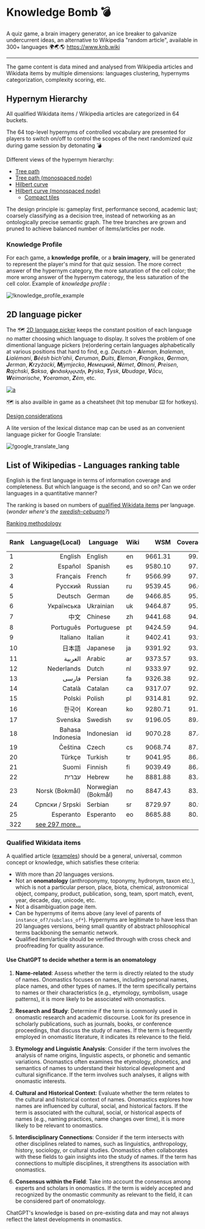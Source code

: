 
# Knowledge Bomb :bomb:

A quiz game, a brain imagery generator, an ice breaker to galvanize undercurrent ideas, an alternative to Wikipedia "random article", available in 300+ languages 🌍🌏🌎 https://www.knb.wiki

----

The game content is data mined and analysed from Wikipedia articles and Wikidata items by multiple dimensions: languages clustering, hypernyms categorization, complexity scoring, etc. 

## Hypernym Hierarchy

All qualified Wikidata items / Wikipedia articles are categorized in 64 buckets. 

The 64 top-level hypernyms of controlled vocabulary are presented for players to switch on/off to control the scopes of the next randomized quiz during game session by detonating 💣

Different views of the hypernym hierarchy:

- [Tree path](docs/hypernym-hierarchy.md#Tree-path)
- [Tree path (monospaced node)](docs/hypernym-hierarchy.md#Monospaced-tree-path)
- [Hilbert curve](docs/hypernym-hierarchy.md#Hilbert-curve)
- [Hilbert curve (monospaced node)](docs/hypernym-hierarchy.md#Monospaced-Hilbert-curve)
  - [Compact tiles](docs/hypernym-hierarchy.md#Compact-tiles)

The design principle is: gameplay first, performance second, academic last; coarsely classifying as a decision tree, instead of networking as an ontologically precise semantic graph. The tree branches are grown and pruned to achieve balanced number of items/articles per node.

### Knowledge Profile

For each game, a **knowledge profile**, or a **brain imagery**, will be generated to represent the player's mind for that quiz session. The more correct answer of the hypernym category, the more saturation of the cell color; the more wrong answer of the hypernym caterogy, the less saturation of the cell color. Example of *knowledge profile* :

![!knowledge_profile_example](docs/knowledge_profile_example.gif)


## 2D language picker

The 🗺 [2D language picker](docs/lexi_map.PNG) keeps the constant position of each language no matter choosing which language to display. It solves the problem of one dimentional language pickers (re)ordering certain languages alphabetically at various positions that hard to find, e.g. *Deutsch* - _**A**leman_, _**I**naleman_, _**L**ialémani_, _**B**éésh bichʼahii_, _**C**eruman_, _**D**uits_, _**E**leman_, _**F**rangikos_, _**G**erman_, _**J**erman_, _**K**rzyżacki_, _**M**jymjecko_, _**Н**емецкий_, _**N**émet_, _**O**lmoni_, _**P**reisen_, _**R**ajchski_, _**S**aksa_, _**𐌸**𐌹𐌿𐌳𐌹𐍃𐌺𐌰𐍂𐌰𐌶𐌳𐌰_, _**Þ**ýska_, _**T**ysk_, _**U**budage_, _**V**ācu_, _**W**eimarische_, _**Y**oeraman_, _**Z**ėm_, etc.

[![a](docs/lexi_map_brain.PNG)](docs/lexi_map.PNG)

🗺 is also availble in game as a cheatsheet (hit top menubar ⌨ for hotkeys).

[Design considerations](docs/languages-cluster.md#Design-considerations)

A lite version of the lexical distance map can be used as an convenient language picker for Google Translate:

![!google_translate_lang](docs/00-leximap.gif)

## List of Wikipedias - Languages ranking table

English is the first language in terms of information coverage and completeness. But which language is the second, and so on? Can we order languages in a quantitative manner?

The ranking is based on numbers of [qualified Wikidata items](#Qualified-Wikidata-items) per language.
(*wonder where's the [swedish-cebuano](https://blog.datawrapper.de/wikipedia-articles-written-by-a-bot/)?*)

[Ranking methodology](docs/languages-ranking.md)

| Rank | Language(Local) | Language | Wiki | WSM | Coverage% | Q60 :1st_place_medal: | Q50 :2nd_place_medal: | Q40 :3rd_place_medal: | Q30 :medal_sports: | Q20 :medal_military: | Articles | Solidness% | Speakers |
|---|---:|---|---|---:|---:|---:|---:|---:|---:|---:|---:|---:|---:|
| 1 | English | English | en | 9661.31 | 99.16% | 5878 | 8817 | 13943 | 23112 | 41766 | 6896745 | 4.83% | 1348000 |
| 2 | Español | Spanish | es | 9580.10 | 97.50% | 5868 | 8770 | 13786 | 22630 | 39736 | 1984288 | 16.50% | 586000 |
| 3 | Français | French | fr | 9566.99 | 97.23% | 5864 | 8752 | 13730 | 22510 | 39587 | 2641672 | 12.36% | 274000 |
| 4 | Русский | Russian | ru | 9539.45 | 96.67% | 5851 | 8746 | 13749 | 22408 | 38749 | 2004567 | 16.19% | 258000 |
| 5 | Deutsch | German | de | 9466.85 | 95.20% | 5763 | 8577 | 13439 | 21913 | 38074 | 2951069 | 10.83% | 135000 |
| 6 | Українська | Ukrainian | uk | 9464.87 | 95.16% | 5871 | 8787 | 13770 | 22116 | 36206 | 1349145 | 23.68% | 40000 |
| 7 | 中文 | Chinese | zh | 9441.68 | 94.70% | 5869 | 8788 | 13722 | 21922 | 35746 | 1447000 | 21.97% | 1120000 |
| 8 | Português | Portuguese | pt | 9424.59 | 94.36% | 5789 | 8634 | 13492 | 21788 | 36365 | 1135120 | 27.91% | 274000 |
| 9 | Italiano | Italian | it | 9402.41 | 93.91% | 5744 | 8562 | 13334 | 21536 | 36703 | 1886839 | 16.71% | 85000 |
| 10 | 日本語 | Japanese | ja | 9391.92 | 93.70% | 5826 | 8688 | 13476 | 21451 | 35328 | 1433599 | 21.94% | 128000 |
| 11 | العربية | Arabic | ar | 9373.57 | 93.34% | 5877 | 8793 | 13596 | 21427 | 34137 | 1243026 | 25.21% | 274000 |
| 12 | Nederlands | Dutch | nl | 9333.97 | 92.55% | 5841 | 8664 | 13339 | 21137 | 33833 | 2169581 | 14.32% | 30000 |
| 13 | فارسی | Persian | fa | 9326.38 | 92.40% | 5872 | 8796 | 13564 | 21111 | 32892 | 1016108 | 30.53% | 74000 |
| 14 | Català | Catalan | ca | 9317.07 | 92.22% | 5838 | 8663 | 13372 | 20991 | 33361 | 761290 | 40.67% | 10000 |
| 15 | Polski | Polish | pl | 9314.81 | 92.17% | 5740 | 8517 | 13199 | 21034 | 34214 | 1631087 | 18.97% | 45000 |
| 16 | 한국어 | Korean | ko | 9280.71 | 91.50% | 5856 | 8701 | 13397 | 20813 | 32203 | 687727 | 44.67% | 82000 |
| 17 | Svenska | Swedish | sv | 9196.05 | 89.84% | 5729 | 8484 | 13022 | 20362 | 31313 | 2596249 | 11.62% | 13000 |
| 18 | Bahasa Indonesia | Indonesian | id | 9070.28 | 87.40% | 5758 | 8510 | 12826 | 19240 | 28464 | 707545 | 41.47% | 199000 |
| 19 | Čeština | Czech | cs | 9068.74 | 87.37% | 5672 | 8375 | 12777 | 19493 | 29087 | 554980 | 52.85% | 14000 |
| 20 | Türkçe | Turkish | tr | 9041.95 | 86.85% | 5729 | 8438 | 12759 | 19161 | 27986 | 622900 | 46.81% | 88000 |
| 21 | Suomi | Finnish | fi | 9039.49 | 86.80% | 5657 | 8349 | 12696 | 19221 | 28473 | 581857 | 50.09% | 6000 |
| 22 | עברית | Hebrew | he | 8881.88 | 83.80% | 5568 | 8131 | 12131 | 18061 | 26160 | 363836 | 77.33% | 9000 |
| 23 | Norsk (Bokmål) | Norwegian (Bokmål) | no | 8847.43 | 83.15% | 5564 | 8129 | 12161 | 17975 | 25479 | 636711 | 43.85% | 5000 |
| 24 | Српски / Srpski | Serbian | sr | 8729.97 | 80.96% | 5743 | 8294 | 12007 | 16587 | 21995 | 695799 | 39.07% | 12000 |
| 25 | Esperanto | Esperanto | eo | 8685.88 | 80.14% | 5655 | 8178 | 11764 | 16337 | 21828 | 359848 | 74.77% | 180 |
|322 | [see 297 more...](docs/languages-ranking.md)  |   |   |   |   |   |   |   |   |   |   |   |   |


### Qualified Wikidata items

A qualified article ([examples](data/sample_titles.csv)) should be a general, universal, common concept or knowledge, which satisfies these criteria:

- With more than *20* languages versions.
- Not an **onomatology** (anthroponymy, toponymy, hydronym, taxon etc.), which is not a particular person, place, biota, chemical, astronomical object, company, product, publication, song, team, sport match, event, year, decade, day, unicode, etc.
- Not a disambiguation page item.
- Can be hypernyms of items above (any level of parents of `instance_of?/subclass_of*`). Hypernyms are legitimate to have less than 20 languages versions, being small quantity of abstract philosophical terms backboning the semantic network.
- Qualified item/article should be verified through with cross check and proofreading for quality assurance.

#### Use ChatGPT to decide whether a term is an onomatology

1. **Name-related**: Assess whether the term is directly related to the study of names. Onomastics focuses on names, including personal names, place names, and other types of names. If the term specifically pertains to names or their characteristics (e.g., etymology, symbolism, usage patterns), it is more likely to be associated with onomastics.

2. **Research and Study**: Determine if the term is commonly used in onomastic research and academic discourse. Look for its presence in scholarly publications, such as journals, books, or conference proceedings, that discuss the study of names. If the term is frequently employed in onomastic literature, it indicates its relevance to the field.

3. **Etymology and Linguistic Analysis**: Consider if the term involves the analysis of name origins, linguistic aspects, or phonetic and semantic variations. Onomastics often examines the etymology, phonetics, and semantics of names to understand their historical development and cultural significance. If the term involves such analyses, it aligns with onomastic interests.

4. **Cultural and Historical Context**: Evaluate whether the term relates to the cultural and historical context of names. Onomastics explores how names are influenced by cultural, social, and historical factors. If the term is associated with the cultural, social, or historical aspects of names (e.g., naming practices, name changes over time), it is more likely to be relevant to onomastics.

5. **Interdisciplinary Connections**: Consider if the term intersects with other disciplines related to names, such as linguistics, anthropology, history, sociology, or cultural studies. Onomastics often collaborates with these fields to gain insights into the study of names. If the term has connections to multiple disciplines, it strengthens its association with onomastics.

6. **Consensus within the Field**: Take into account the consensus among experts and scholars in onomastics. If the term is widely accepted and recognized by the onomastic community as relevant to the field, it can be considered part of onomatology.

ChatGPT's knowledge is based on pre-existing data and may not always reflect the latest developments in onomastics.
